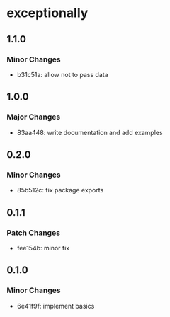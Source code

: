 # exceptionally

## 1.1.0

### Minor Changes

- b31c51a: allow not to pass data

## 1.0.0

### Major Changes

- 83aa448: write documentation and add examples

## 0.2.0

### Minor Changes

- 85b512c: fix package exports

## 0.1.1

### Patch Changes

- fee154b: minor fix

## 0.1.0

### Minor Changes

- 6e41f9f: implement basics
